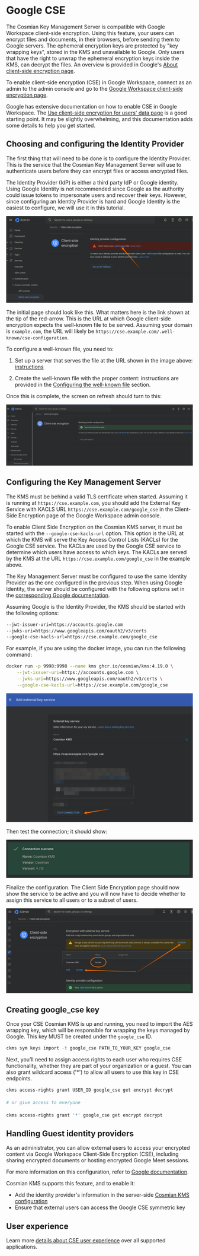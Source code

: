 # Google CSE

The Cosmian Key Management Server is compatible with Google Workspace client-side encryption. Using this feature, your users can encrypt files and documents, in their browsers, before sending them to Google servers. The ephemeral encryption keys are protected by "key wrapping keys", stored in the KMS and unavailable to Google. Only users that have the right to unwrap the ephemeral encryption keys inside the KMS, can decrypt the files. An overview is provided in Google's [About client-side encryption page](https://support.google.com/a/answer/10741897?hl=en).

To enable client-side encryption (CSE) in Google Workspace, connect as an admin to the admin console and go to the [Google Workspace client-side encryption page](https://admin.google.com/ac/cse?hl=en).

Google has extensive documentation on how to enable CSE in Google Workspace. The [Use client-side encryption for users' data page](https://support.google.com/a/topic/10742486?hl=en) is a good starting point. It may be slightly overwhelming, and this documentation adds some details to help you get started.

## Choosing and configuring the Identity Provider

The first thing that will need to be done is to configure the Identity Provider. This is the service that the Cosmian Key Management Server will use to authenticate users before they can encrypt files or access encrypted files.

The Identity Provider (IdP) is either a third party IdP or Google identity. Using Google Identity is not recommended since Google as the authority could issue tokens to impersonate users and recover their keys. However, since configuring an Identity Provider is hard and Google Identity is the easiest to configure, we will use it in this tutorial.

![Enable CSE](./images/url-of-well-known-file.png)

The initial page should look like this. What matters here is the link shown at the tip of the red-arrow. This is the URL at which Google client-side encryption expects the well-known file to be served. Assuming your domain is `example.com`, the URL will likely be `https://cse.example.com/.well-known/cse-configuration`.

To configure a well-known file, you need to:

1. Set up a server that serves the file at the URL shown in the image above: [instructions](./configuring-the-well-known-server.md)

2. Create the well-known file with the proper content: instructions are provided in the [Configuring the well-known file](./configuring-the-well-known-file.md) section.

Once this is complete, the screen on refresh should turn to this:

![IdP configuration is successful](./images/idp-configuration-is-successful.png)

## Configuring the Key Management Server

The KMS must be behind a valid TLS certificate when started.
Assuming it is running at `https://cse.example.com`, you should add the External Key Service with KACLS URL `https://cse.example.com/google_cse` in the Client-Side Encryption page of the Google Workspace admin console.

To enable Client Side Encryption on the Cosmian KMS server, it must be started with the `--google-cse-kacls-url` option. This option is the URL at which the KMS will serve the Key Access Control Lists (KACLs) for the Google CSE service. The KACLs are used by the Google CSE service to determine which users have access to which keys. The KACLs are served by the KMS at the URL `https://cse.example.com/google_cse` in the example above.

The Key Management Server must be configured to use the same Identity Provider as the one configured in the previous step. When using Google Identity, the server should be configured with the following options set in the [corresponding Google documentation](https://developers.google.com/workspace/cse/guides/configure-service?hl=en).

Assuming Google is the Identity Provider, the KMS should be started with the following options:

```sh
--jwt-issuer-uri=https://accounts.google.com
--jwks-uri=https://www.googleapis.com/oauth2/v3/certs
--google-cse-kacls-url=https://cse.example.com/google_cse
```

For example, if you are using the docker image, you can run the following command:

```sh
docker run -p 9998:9998 --name kms ghcr.io/cosmian/kms:4.19.0 \
    --jwt-issuer-uri=https://accounts.google.com \
    --jwks-uri=https://www.googleapis.com/oauth2/v3/certs \
    --google-cse-kacls-url=https://cse.example.com/google_cse
```

![external keys service](./images/configure_external_key_service.png)

Then test the connection; it should show:

![external key service ok](./images/external_key_service_ok.png)

Finalize the configuration. The Client Side Encryption page should now show the service to be active and you will now have to decide whether to assign this service to all users or to a subset of users.

![Cosmian KMS active](./images/cosmian_kms_active.png)

## Creating google_cse key

Once your CSE Cosmian KMS is up and running, you need to import the AES wrapping key, which will be responsible for wrapping the keys managed by Google.
This key MUST be created under the `google_cse` ID.

```sh
ckms sym keys import -t google_cse PATH_TO_YOUR_KEY google_cse
```

Next, you’ll need to assign access rights to each user who requires CSE functionality, whether they are part of your organization or a guest.
You can also grant wildcard access ('*') to allow all users to use this key in CSE endpoints.

```sh
ckms access-rights grant USER_ID google_cse get encrypt decrypt

# or give access to everyone

ckms access-rights grant '*' google_cse get encrypt decrypt
```

## Handling Guest identity providers

As an administrator, you can allow external users to access your encrypted content via Google Workspace Client-Side Encryption (CSE), including sharing encrypted documents or hosting encrypted Google Meet sessions.

For more information on this configuration, refer to [Google documentation](https://support.google.com/a/answer/14757842?hl=en-0).

Cosmian KMS supports this feature, and to enable it:

- Add the identity provider's information in the server-side [Cosmian KMS configuration](../authentication.md)
- Ensure that external users can access the Google CSE symmetric key


## User experience

Learn more [details about CSE user experience](https://support.google.com/a/answer/14311764?hl=en&ref_topic=10742486) over all supported applications.
